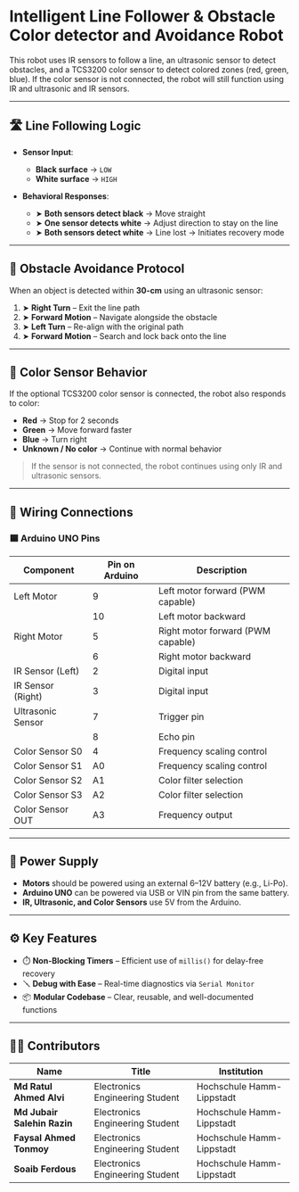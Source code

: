 
# Intelligent Line Follower & Obstacle Color detector and Avoidance Robot

This robot uses IR sensors to follow a line, an ultrasonic sensor to detect obstacles, and a TCS3200 color sensor to detect colored zones (red, green, blue). If the color sensor is not connected, the robot will still function using IR and ultrasonic and IR sensors.

---

## 🛣 Line Following Logic

- **Sensor Input**:  
  - **Black surface** → `LOW`  
  - **White surface** → `HIGH`
  
- **Behavioral Responses**:
  - ➤ **Both sensors detect black** → Move straight
  - ➤ **One sensor detects white** → Adjust direction to stay on the line
  - ➤ **Both sensors detect white** → Line lost → Initiates recovery mode

---

## 🚧 Obstacle Avoidance Protocol

When an object is detected within **30-cm** using an ultrasonic sensor:

1. ➤ **Right Turn** – Exit the line path
2. ➤ **Forward Motion** – Navigate alongside the obstacle
3. ➤ **Left Turn** – Re-align with the original path
4. ➤ **Forward Motion** – Search and lock back onto the line

---

## 🎨 Color Sensor Behavior

If the optional TCS3200 color sensor is connected, the robot also responds to color:

- **Red** → Stop for 2 seconds  
- **Green** → Move forward faster  
- **Blue** → Turn right  
- **Unknown / No color** → Continue with normal behavior

> If the sensor is not connected, the robot continues using only IR and ultrasonic sensors.

---

## 🔌 Wiring Connections

### 🟦 Arduino UNO Pins

| Component          | Pin on Arduino | Description                         |
|-------------------|----------------|-------------------------------------|
| Left Motor        | 9              | Left motor forward (PWM capable)    |
|                   | 10             | Left motor backward                 |
| Right Motor       | 5              | Right motor forward (PWM capable)   |
|                   | 6              | Right motor backward                |
| IR Sensor (Left)  | 2              | Digital input                       |
| IR Sensor (Right) | 3              | Digital input                       |
| Ultrasonic Sensor | 7              | Trigger pin                         |
|                   | 8              | Echo pin                            |
| Color Sensor S0   | 4              | Frequency scaling control           |
| Color Sensor S1   | A0             | Frequency scaling control           |
| Color Sensor S2   | A1             | Color filter selection              |
| Color Sensor S3   | A2             | Color filter selection              |
| Color Sensor OUT  | A3             | Frequency output                    |

---

## 🔋 Power Supply

- **Motors** should be powered using an external 6–12V battery (e.g., Li-Po).
- **Arduino UNO** can be powered via USB or VIN pin from the same battery.
- **IR, Ultrasonic, and Color Sensors** use 5V from the Arduino.


---

## ⚙️ Key Features

- ⏱️ **Non-Blocking Timers** – Efficient use of `millis()` for delay-free recovery  
- 🪛 **Debug with Ease** – Real-time diagnostics via `Serial Monitor`  
- 📦 **Modular Codebase** – Clear, reusable, and well-documented functions  

---

## 👨‍💻 Contributors

| Name                        | Title                            | Institution                      |
|-----------------------------|----------------------------------|----------------------------------|
| **Md Ratul Ahmed Alvi**     | Electronics Engineering Student  | Hochschule Hamm-Lippstadt        |
| **Md Jubair Salehin Razin** | Electronics Engineering Student  | Hochschule Hamm-Lippstadt        |
| **Faysal Ahmed Tonmoy**     | Electronics Engineering Student  | Hochschule Hamm-Lippstadt        |
| **Soaib Ferdous**                   | Electronics Engineering Student  | Hochschule Hamm-Lippstadt        |

